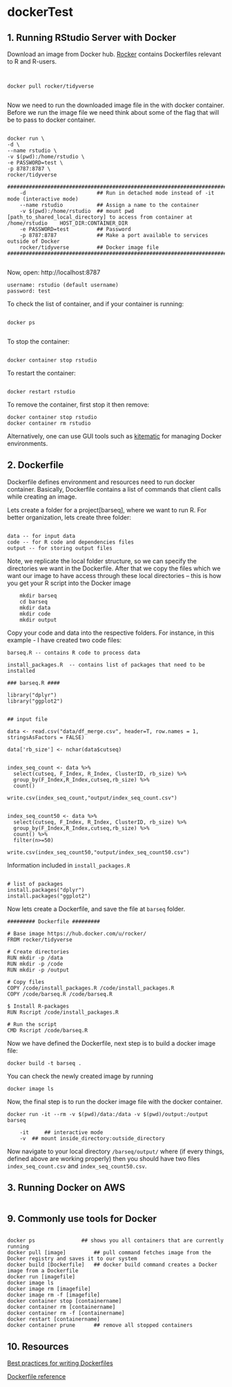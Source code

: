 # dockerTest
## 1. Running RStudio Server with Docker

Download an image from Docker hub. [Rocker](https://hub.docker.com/u/rocker/) contains Dockerfiles relevant to R and R-users. 

```


docker pull rocker/tidyverse


```

Now we need to run the downloaded image file in the with docker container. Before we run the image file we need think
about some of the flag that will be to pass to docker container.

```

docker run \
-d \
--name rstudio \
-v $(pwd):/home/rstudio \
-e PASSWORD=test \
-p 8787:8787 \
rocker/tidyverse

#############################################################################################
    -d                       ## Run in detached mode instead of -it mode (interactive mode)
    --name rstudio           ## Assign a name to the container
    -v $(pwd):/home/rstudio  ## mount pwd [path_to_shared_local_directory] to access from container at /home/rstudio 	HOST_DIR:CONTAINER_DIR
    -e PASSWORD=test         ## Password
    -p 8787:8787             ## Make a port available to services outside of Docker
    rocker/tidyverse         ## Docker image file 
#############################################################################################


```

Now,
open:
http://localhost:8787


```
username: rstudio (default username)
password: test

```

To check the list of container, and if your container is running:

```

docker ps


```

To stop the container:

```

docker container stop rstudio

```

To restart the container:

```

docker restart rstudio

```

To remove the container, first stop it then remove:

```
docker container stop rstudio
docker container rm rstudio

```

Alternatively, one can use GUI tools such as [kitematic](https://kitematic.com/) for managing Docker environments. 



## 2. Dockerfile
Dockerfile defines environment and resources need to run docker container. Basically, Dockerfile contains a list of commands that client calls while creating an image.

Lets create a folder for a project[barseq], where we want to run R. For better organization, lets create three folder:

```

data -- for input data
code -- for R code and dependencies files
output -- for storing output files

```


Note, we replicate the local folder structure, so we can specify the directories we want in the Dockerfile. After that we copy the files which we want our image to have access through these local directories – this is how you get your R script into the Docker image

```
	mkdir barseq
	cd barseq
	mkdir data
	mkdir code
	mkdir output

```

Copy your code and data into the respective folders. For instance, in this example - I have created two code files:

	barseq.R -- contains R code to process data
	
	install_packages.R  -- contains list of packages that need to be installed

```
### barseq.R ####

library("dplyr")
library("ggplot2")


## input file

data <- read.csv("data/df_merge.csv", header=T, row.names = 1, stringsAsFactors = FALSE)

data['rb_size'] <- nchar(data$cutseq)


index_seq_count <- data %>%
  select(cutseq, F_Index, R_Index, ClusterID, rb_size) %>%
  group_by(F_Index,R_Index,cutseq,rb_size) %>%
  count()
  
write.csv(index_seq_count,"output/index_seq_count.csv")


index_seq_count50 <- data %>%
  select(cutseq, F_Index, R_Index, ClusterID, rb_size) %>%
  group_by(F_Index,R_Index,cutseq,rb_size) %>%
  count() %>%
  filter(n>=50)

write.csv(index_seq_count50,"output/index_seq_count50.csv")

```

Information included in `install_packages.R`

```

# list of packages
install.packages("dplyr")
install.packages("ggplot2")

```

Now lets create a Dockerfile, and save the file at `barseq` folder.


```
######### Dockerfile #########

# Base image https://hub.docker.com/u/rocker/
FROM rocker/tidyverse

# Create directories
RUN mkdir -p /data
RUN mkdir -p /code
RUN mkdir -p /output

# Copy files
COPY /code/install_packages.R /code/install_packages.R
COPY /code/barseq.R /code/barseq.R

$ Install R-packages
RUN Rscript /code/install_packages.R

# Run the script
CMD Rscript /code/barseq.R

```

Now we have defined the Dockerfile, next step is to build a docker image file:

```
docker build -t barseq .

```

You can check the newly created image by running

```
docker image ls

```

Now, the final step is to run the docker image file with the docker container. 

```
docker run -it --rm -v $(pwd)/data:/data -v $(pwd)/output:/output barseq

	-it 	## interactive mode
	-v 	## mount inside_directory:outside_directory

```
Now navigate to your local directory `/barseq/output/` where (if every things, defined above are working properly) then you should have two files ` index_seq_count.csv ` and `index_seq_count50.csv`. 




## 3. Running Docker on AWS

```

```



## 9. Commonly use tools for Docker

```

docker ps    			## shows you all containers that are currently running
docker pull [image]     	## pull command fetches image from the Docker registry and saves it to our system
docker build [Dockerfile] 	## docker build command creates a Docker image from a Dockerfile
docker run [imagefile]
docker image ls
docker image rm [imagefile]
docker image rm -f [imagefile]
docker container stop [containername]
docker container rm [containername]
docker container rm -f [containername]
docker restart [containername]
docker container prune 		## remove all stopped containers

```

## 10. Resources

[Best practices for writing Dockerfiles](https://docs.docker.com/develop/develop-images/dockerfile_best-practices/)

[Dockerfile reference](https://docs.docker.com/engine/reference/builder/)

